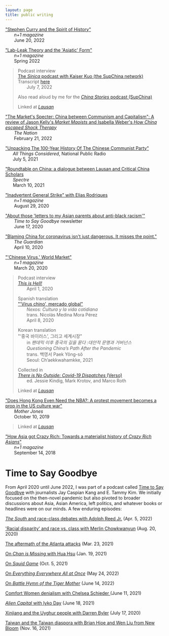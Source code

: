 ```yaml
---
layout: page
title: public writing
---
```


["Stephen Curry and the Spirit of History"](https://www.nplusonemag.com/online-only/online-only/stephen-curry-and-the-spirit-of-history/)  
&nbsp;&nbsp;&nbsp;&nbsp;&nbsp;&nbsp; *n+1 magazine*  
&nbsp;&nbsp;&nbsp;&nbsp;&nbsp;&nbsp;  June 20, 2022 

["Lab-Leak Theory and the 'Asiatic' Form"](https://www.nplusonemag.com/issue-42/politics/lab-leak-theory-and-the-asiatic-form/)  
&nbsp;&nbsp;&nbsp;&nbsp;&nbsp;&nbsp; *n+1 magazine*  
&nbsp;&nbsp;&nbsp;&nbsp;&nbsp;&nbsp;  Spring 2022  

> Podcast interview  
> [The *Sinica* podcast with Kaiser Kuo (the SupChina network)](https://supchina.com/podcast/historian-andrew-liu-on-covid-origins-orientalism-and-the-asiatic-racial-form/)  
> Transcript [here](https://supchina.com/2022/07/07/asiatics-orientals-and-the-origins-of-covid-19/)   
> &nbsp;&nbsp;&nbsp;&nbsp;&nbsp;&nbsp; July 7, 2022
>
> Also read aloud by me for the [*China Stories* podcast (SupChina)](https://podcasts.apple.com/us/podcast/n-1-lab-leak-theory-and-the-asiatic-form/id1550780030?i=1000568480065)
>
> Linked at [*Lausan*](https://lausan.hk/2022/china-lab-leak-doesnt-exist/)

["The Market's Specter: China between Communism and Capitalism": A review of Jason Kelly's *Market Maoists* and Isabella Weber's *How China escaped Shock Therapy*](https://www.thenation.com/article/world/china-communism-free-markets/)  
&nbsp;&nbsp;&nbsp;&nbsp;&nbsp;&nbsp; *The Nation*   
&nbsp;&nbsp;&nbsp;&nbsp;&nbsp;&nbsp;  February 21, 2022

["Unpacking The 100-Year History Of The Chinese Communist Party"](https://www.npr.org/2021/07/05/1013203788/unpacking-the-100-year-history-of-the-chinese-communist-party)  
&nbsp;&nbsp;&nbsp;&nbsp;&nbsp;&nbsp;*All Things Considered*, National Public Radio  
&nbsp;&nbsp;&nbsp;&nbsp;&nbsp;&nbsp;July 5, 2021

["Roundtable on China: a dialogue between Lausan and Critical China Scholars](https://spectrejournal.com/roundtable-on-china/)  
&nbsp;&nbsp;&nbsp;&nbsp;&nbsp;&nbsp;*Spectre*  
&nbsp;&nbsp;&nbsp;&nbsp;&nbsp;&nbsp;March 10, 2021   

["Inadvertent General Strike" with Elias Rodriques](https://nplusonemag.com/online-only/online-only/inadvertent-general-strike/)  
&nbsp;&nbsp;&nbsp;&nbsp;&nbsp;&nbsp; *n+1 magazine*   
&nbsp;&nbsp;&nbsp;&nbsp;&nbsp;&nbsp; August 29, 2020

["About those 'letters to my Asian parents about anti-black racism'"](https://goodbye.substack.com/p/about-those-letters-to-my-asian-parents)  
&nbsp;&nbsp;&nbsp;&nbsp;&nbsp;&nbsp; *Time to Say Goodbye* newsletter  
&nbsp;&nbsp;&nbsp;&nbsp;&nbsp;&nbsp;  June 17, 2020

["Blaming China for coronavirus isn't just dangerous. It misses the point."](https://www.theguardian.com/commentisfree/2020/apr/10/blaming-china-coronavirus-pandemic-capitalist-globalisation-scapegoat)  
&nbsp;&nbsp;&nbsp;&nbsp;&nbsp;&nbsp; *The Guardian*  
&nbsp;&nbsp;&nbsp;&nbsp;&nbsp;&nbsp; April 10, 2020  

["'Chinese Virus,' World Market"](https://nplusonemag.com/online-only/online-only/chinese-virus-world-market/)  
&nbsp;&nbsp;&nbsp;&nbsp;&nbsp;&nbsp; *n+1 magazine*  
&nbsp;&nbsp;&nbsp;&nbsp;&nbsp;&nbsp; March 20, 2020

> Podcast interview  
> *[This is Hell!](https://thisishell.com/interviews/1154-andrew-liu)*  
> &nbsp;&nbsp;&nbsp;&nbsp;&nbsp;&nbsp; April 1, 2020
> 	
> Spanish translation  
> ["'Virus chino', mercado global"](https://cultura.nexos.com.mx/?p=19586)  
> &nbsp;&nbsp;&nbsp;&nbsp;&nbsp;&nbsp; *Nexos: Cultura y la vida cotidiana*  
> &nbsp;&nbsp;&nbsp;&nbsp;&nbsp;&nbsp; trans. Nicolás Medina Mora Pérez  
> &nbsp;&nbsp;&nbsp;&nbsp;&nbsp;&nbsp; April 8, 2020
>
> Korean translation  
> "‘중국 바이러스’, 그리고 세계시장"   
> &nbsp;&nbsp;&nbsp;&nbsp;&nbsp;&nbsp; in *팬데믹 이후 중국의 길을 묻다 :대안적 문명과 거버넌스*  
> &nbsp;&nbsp;&nbsp;&nbsp;&nbsp;&nbsp;  *Questioning China’s Path After the Pandemic*   
> &nbsp;&nbsp;&nbsp;&nbsp;&nbsp;&nbsp; trans. 백영서 Paek Yŏng-sŏ           
> &nbsp;&nbsp;&nbsp;&nbsp;&nbsp;&nbsp; Seoul: Ch’aekkwahamkke, 2021   
> 	
> Collected in  
> [*There is No Outside: Covid-19 Dispatches* (Verso)](https://www.versobooks.com/books/3620-there-is-no-outside)  
> &nbsp;&nbsp;&nbsp;&nbsp;&nbsp;&nbsp; ed. Jessie Kindig, Mark Krotov, and Marco Roth
> 	
> Linked at [*Lausan*](https://lausan.hk/2020/chinese-virus-world-market/)




["Does Hong Kong Even Need the NBA?: A protest movement becomes a prop in the US culture war"](https://www.motherjones.com/politics/2019/10/does-hong-kong-even-need-the-nba/)  
&nbsp;&nbsp;&nbsp;&nbsp;&nbsp;&nbsp; *Mother Jones*  
&nbsp;&nbsp;&nbsp;&nbsp;&nbsp;&nbsp; October 10, 2019

> Linked at [*Lausan*](https://lausan.hk/2019/does-hong-kong-even-need-the-nba/) 



["How Asia got Crazy Rich: Towards a materialist history of *Crazy Rich Asians*"](https://nplusonemag.com/online-only/online-only/how-asia-got-crazy-rich/)  
&nbsp;&nbsp;&nbsp;&nbsp;&nbsp;&nbsp; *n+1 magazine*  
&nbsp;&nbsp;&nbsp;&nbsp;&nbsp;&nbsp; September 14, 2018

# Time to Say Goodbye

From April 2020 until June 2022, I was part of a podcast called [Time to Say Goodbye](https://goodbye.substack.com/) with journalists Jay Caspian Kang and E. Tammy Kim. We initially focused on the then-novel pandemic but also pivoted to broader discussions about Asia, Asian America, left politics, and whatever books or headlines were on our minds. A few enduring episodes:

[*The South* and race-class debates with Adolph Reed Jr.](https://goodbye.substack.com/p/adolph-reed-jr-jim-crow-raceclass#details) (Apr. 5, 2022)

['Racial disparity' and race vs. class with Merlin Chowkwanyun](https://goodbye.substack.com/p/racial-disparity-and-race-vs-class#details) (Aug. 20, 2020)

[The aftermath of the Atlanta attacks](https://goodbye.substack.com/p/interpreting-the-atlanta-massacre#details) (Mar. 23, 2021)

[On *Chan is Missing* with Hua Hsu](https://goodbye.substack.com/p/that-identity-shit-thats-old-news#details) (Jan. 19, 2021)

[On *Squid Game*](https://goodbye.substack.com/p/squid-game-we-are-not-horses#details) (Oct. 5, 2021)

[On *Everything Everywhere All at Once*](https://goodbye.substack.com/p/everything-everywhere-all-at-once) (May 24, 2022)

[On *Battle Hymn of the Tiger Mother*](https://goodbye.substack.com/p/battle-hymn-of-a-second-gen-tiger#details) (June 14, 2022)

[Comfort Women denialism with Chelsea Schieder ](https://goodbye.substack.com/p/chelsea-schieder-on-comfort-women#details)(June 11, 2021)

[*Alien Capital* with Iyko Day](https://goodbye.substack.com/p/unlocked-iyko-day-on-asians-as-capital#details) (June 18, 2021)

[Xinjiang and the Uyghur people with Darren Byler](https://goodbye.substack.com/p/darren-byler-on-the-uyghur-people#details) (July 17, 2020)

[Taiwan and the Taiwan diaspora with Brian Hioe and Wen Liu from New Bloom](https://goodbye.substack.com/p/taiwan-with-new-bloom-brian-hioe#details) (Nov. 16, 2021)


